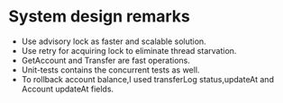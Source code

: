 # System design remarks
* Use advisory lock as faster and scalable solution.
* Use retry for acquiring lock to eliminate thread starvation.
* GetAccount and Transfer are fast operations.
* Unit-tests contains the concurrent tests as well.
* To rollback account balance,I used transferLog status,updateAt and Account updateAt fields.

